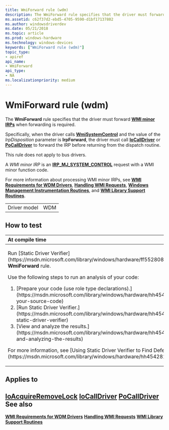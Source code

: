 ```yaml
---
title: WmiForward rule (wdm)
description: The WmiForward rule specifies that the driver must forward WMI minor IRPs when forwarding is required.
ms.assetid: c62f37d2-ebd5-4705-9590-d1bf17137802
ms.author: windowsdriverdev
ms.date: 05/21/2018
ms.topic: article
ms.prod: windows-hardware
ms.technology: windows-devices
keywords: ["WmiForward rule (wdm)"]
topic_type:
- apiref
api_name:
- WmiForward
api_type:
- NA
ms.localizationpriority: medium
---
```


# WmiForward rule (wdm)


The **WmiForward** rule specifies that the driver must forward [**WMI minor IRPs**](https://msdn.microsoft.com/library/windows/hardware/ff566361) when forwarding is required.

Specifically, when the driver calls [**WmiSystemControl**](https://msdn.microsoft.com/library/windows/hardware/ff565834) and the value of the *IrpDisposition* parameter is **IrpForward**, the driver must call [**IoCallDriver**](https://msdn.microsoft.com/library/windows/hardware/ff548336) or [**PoCallDriver**](https://msdn.microsoft.com/library/windows/hardware/ff559654) to forward the IRP before returning from the dispatch routine.

This rule does not apply to bus drivers.

A *WMI minor IRP* is an [**IRP\_MJ\_SYSTEM\_CONTROL**](https://msdn.microsoft.com/library/windows/hardware/ff550813) request with a WMI minor function code.

For more information about processing WMI minor IRPs, see [**WMI Requirements for WDM Drivers**](https://msdn.microsoft.com/library/windows/hardware/ff566370), [**Handling WMI Requests**](https://msdn.microsoft.com/library/windows/hardware/ff546968), [**Windows Management Instrumentation Routines**](https://msdn.microsoft.com/library/windows/hardware/ff565794), and [**WMI Library Support Routines**](https://msdn.microsoft.com/library/windows/hardware/ff566359).

|              |     |
|--------------|-----|
| Driver model | WDM |

How to test
-----------

<table>
<colgroup>
<col width="100%" />
</colgroup>
<thead>
<tr class="header">
<th align="left">At compile time</th>
</tr>
</thead>
<tbody>
<tr class="odd">
<td align="left"><p>Run [Static Driver Verifier](https://msdn.microsoft.com/library/windows/hardware/ff552808) and specify the <strong>WmiForward</strong> rule.</p>
Use the following steps to run an analysis of your code:
<ol>
<li>[Prepare your code (use role type declarations).](https://msdn.microsoft.com/library/windows/hardware/hh454281#preparing-your-source-code)</li>
<li>[Run Static Driver Verifier.](https://msdn.microsoft.com/library/windows/hardware/hh454281#running-static-driver-verifier)</li>
<li>[View and analyze the results.](https://msdn.microsoft.com/library/windows/hardware/hh454281#viewing-and-analyzing-the-results)</li>
</ol>
<p>For more information, see [Using Static Driver Verifier to Find Defects in Drivers](https://msdn.microsoft.com/library/windows/hardware/hh454281).</p></td>
</tr>
</tbody>
</table>

Applies to
----------

[**IoAcquireRemoveLock**](https://msdn.microsoft.com/library/windows/hardware/ff548204)
[**IoCallDriver**](https://msdn.microsoft.com/library/windows/hardware/ff548336)
[**PoCallDriver**](https://msdn.microsoft.com/library/windows/hardware/ff559654)
See also
--------

[**WMI Requirements for WDM Drivers**](https://msdn.microsoft.com/library/windows/hardware/ff566370)
[**Handling WMI Requests**](https://msdn.microsoft.com/library/windows/hardware/ff546968)
[**WMI Library Support Routines**](https://msdn.microsoft.com/library/windows/hardware/ff566359)
 

 






